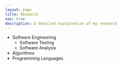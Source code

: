 ```yaml
---
layout: page
title: Research
nav: true
description: A detailed explaination of my research
---
```


- Software Engineering
  - Software Testing
  - Software Analysis
- Algorithms
- Programming Languages